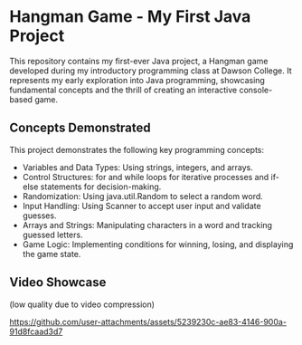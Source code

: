# Hangman Game - My First Java Project
This repository contains my first-ever Java project, a Hangman game developed during my introductory programming class at Dawson College. It represents my early exploration into Java programming, showcasing fundamental concepts and the thrill of creating an interactive console-based game.
## Concepts Demonstrated
This project demonstrates the following key programming concepts:

- Variables and Data Types: Using strings, integers, and arrays.
- Control Structures: for and while loops for iterative processes and if-else statements for decision-making.
- Randomization: Using java.util.Random to select a random word.
- Input Handling: Using Scanner to accept user input and validate guesses.
- Arrays and Strings: Manipulating characters in a word and tracking guessed letters.
- Game Logic: Implementing conditions for winning, losing, and displaying the game state.

## Video Showcase
(low quality due to video compression)

https://github.com/user-attachments/assets/5239230c-ae83-4146-900a-91d8fcaad3d7
